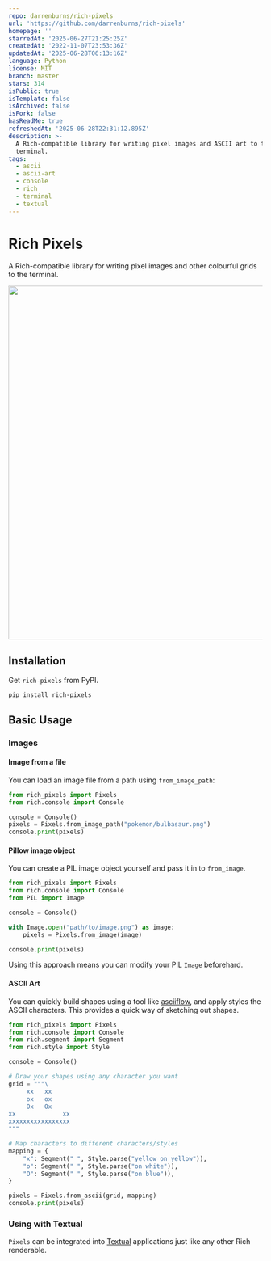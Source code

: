 ```yaml
---
repo: darrenburns/rich-pixels
url: 'https://github.com/darrenburns/rich-pixels'
homepage: ''
starredAt: '2025-06-27T21:25:25Z'
createdAt: '2022-11-07T23:53:36Z'
updatedAt: '2025-06-28T06:13:16Z'
language: Python
license: MIT
branch: master
stars: 314
isPublic: true
isTemplate: false
isArchived: false
isFork: false
hasReadMe: true
refreshedAt: '2025-06-28T22:31:12.895Z'
description: >-
  A Rich-compatible library for writing pixel images and ASCII art to the
  terminal.
tags:
  - ascii
  - ascii-art
  - console
  - rich
  - terminal
  - textual
---
```


# Rich Pixels

A Rich-compatible library for writing pixel images and other colourful grids to the
terminal.

<p align="center">
<img width="700" src="https://user-images.githubusercontent.com/5740731/200676207-8e9c9465-628b-40de-ba0b-410612f2bd7c.svg" />
</p>

## Installation

Get `rich-pixels` from PyPI.

```
pip install rich-pixels
```

## Basic Usage

### Images

#### Image from a file

You can load an image file from a path using `from_image_path`:

```python
from rich_pixels import Pixels
from rich.console import Console

console = Console()
pixels = Pixels.from_image_path("pokemon/bulbasaur.png")
console.print(pixels)
```

#### Pillow image object

You can create a PIL image object yourself and pass it in to `from_image`.

```python
from rich_pixels import Pixels
from rich.console import Console
from PIL import Image

console = Console()

with Image.open("path/to/image.png") as image:
    pixels = Pixels.from_image(image)

console.print(pixels)
```

Using this approach means you can modify your PIL `Image` beforehard.

#### ASCII Art

You can quickly build shapes using a tool like [asciiflow](https://asciiflow.com), and
apply styles the ASCII characters. This provides a quick way of sketching out shapes.

```python
from rich_pixels import Pixels
from rich.console import Console
from rich.segment import Segment
from rich.style import Style

console = Console()

# Draw your shapes using any character you want
grid = """\
     xx   xx
     ox   ox
     Ox   Ox
xx             xx
xxxxxxxxxxxxxxxxx
"""

# Map characters to different characters/styles
mapping = {
    "x": Segment(" ", Style.parse("yellow on yellow")),
    "o": Segment(" ", Style.parse("on white")),
    "O": Segment(" ", Style.parse("on blue")),
}

pixels = Pixels.from_ascii(grid, mapping)
console.print(pixels)
```

### Using with Textual

`Pixels` can be integrated into [Textual](https://github.com/Textualize/textual)
applications just like any other Rich renderable.
